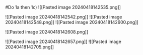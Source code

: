 #Do 1a then 1c)
![[Pasted image 20240418142535.png]]

![[Pasted image 20240418142542.png]]
![[Pasted image 20240418142548.png]]
![[Pasted image 20240418142600.png]]

![[Pasted image 20240418142608.png]]

![[Pasted image 20240418142657.png]]
![[Pasted image 20240418142705.png]]